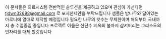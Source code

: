 이 문서들은 의료시스템 전반적인 솔루션을 제공하고 있으며 관심이 가신다면 tjdwn32698@gmail.com 로 포지션제안을 부탁드립니다
샘플은 밤나무와 닮아있는 마로니에 열매로 제작할 예정입니다 필요한 나무의 갯수는 무제한이며 해외부터 국내까지 총 수입중입 중입니다
프로젝트 이름은 신단수 지옥의 불마저 삼켜버리는 그리스도의 빈자리를 대체 할것입니다